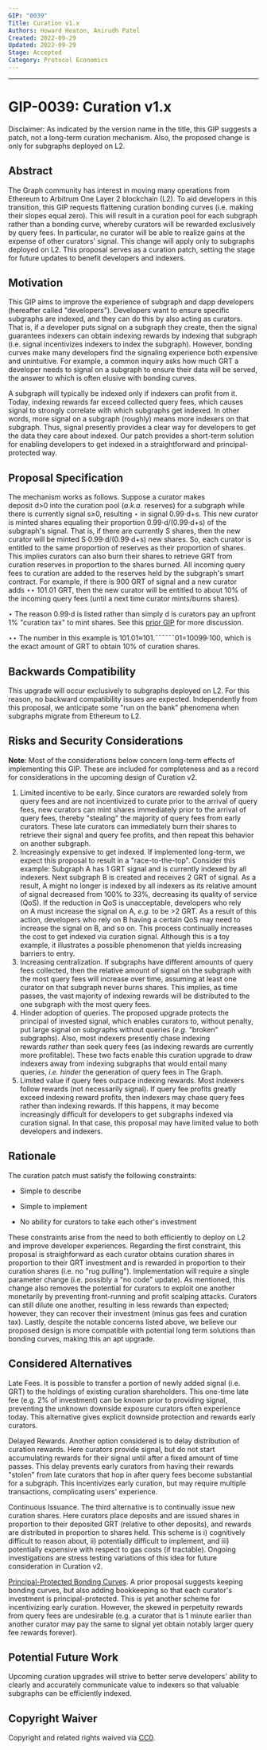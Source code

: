 ```yaml
---
GIP: "0039"
Title: Curation v1.x
Authors: Howard Heaton, Anirudh Patel
Created: 2022-09-29
Updated: 2022-09-29
Stage: Accepted
Category: Protocol Economics
---
```


* * * * *

GIP-0039: Curation v1.x
=======================

Disclaimer: As indicated by the version name in the title, this GIP suggests a patch, not a long-term curation mechanism. Also, the proposed change is only for subgraphs deployed on L2.

Abstract
--------

The Graph community has interest in moving many operations from Ethereum to Arbitrum One Layer 2 blockchain (L2). To aid developers in this transition, this GIP requests flattening curation bonding curves (i.e. making their slopes equal zero). This will result in a curation pool for each subgraph rather than a bonding curve, whereby curators will be rewarded exclusively by query fees. In particular, no curator will be able to realize gains at the expense of other curators' signal. This change will apply only to subgraphs deployed on L2. This proposal serves as a curation patch, setting the stage for future updates to benefit developers and indexers.

Motivation
----------

This GIP aims to improve the experience of subgraph and dapp developers (hereafter called "developers"). Developers want to ensure specific subgraphs are indexed, and they can do this by also acting as curators. That is, if a developer puts signal on a subgraph they create, then the signal guarantees indexers can obtain indexing rewards by indexing that subgraph (i.e. signal incentivizes indexers to index the subgraph). However, bonding curves make many developers find the signaling experience both expensive and unintuitive. For example, a common inquiry asks how much GRT a developer needs to signal on a subgraph to ensure their data will be served, the answer to which is often elusive with bonding curves.

A subgraph will typically be indexed only if indexers can profit from it. Today, indexing rewards far exceed collected query fees, which causes signal to strongly correlate with which subgraphs get indexed. In other words, more signal on a subgraph (roughly) means more indexers on that subgraph. Thus, signal presently provides a clear way for developers to get the data they care about indexed. Our patch provides a short-term solution for enabling developers to get indexed in a straightforward and principal-protected way.

Proposal Specification
----------------------
The mechanism works as follows. Suppose a curator makes deposit d>0 into the curation pool (*a.k.a.* reserves) for a subgraph while there is currently signal s≥0, resulting ⋆ in signal 0.99⋅d+s. This new curator is minted shares equaling their proportion 0.99⋅d/(0.99⋅d+s) of the subgraph's signal. That is, if there are currently S shares, then the new curator will be minted S⋅0.99⋅d/(0.99⋅d+s) new shares. So, each curator is entitled to the same proportion of reserves as their proportion of shares. This implies curators can also burn their shares to retrieve GRT from curation reserves in proportion to the shares burned. All incoming query fees to curation are added to the reserves held by the subgraph's smart contract. For example, if there is 900 GRT of signal and a new curator adds ⋆⋆ 101.01 GRT, then the new curator will be entitled to about 10% of the incoming query fees (until a next time curator mints/burns shares).

⋆ The reason 0.99⋅d is listed rather than simply d is curators pay an upfront 1% "curation tax" to mint shares. See this [prior GIP](https://forum.thegraph.com/t/proposal-to-reduce-curation-tax/2212) for more discussion.

⋆⋆ The number in this example is 101.01≈101.¯¯¯¯¯¯01=10099⋅100, which is the exact amount of GRT to obtain 10% of curation shares.

Backwards Compatibility
-----------------------

This upgrade will occur exclusively to subgraphs deployed on L2. For this reason, no backward compatibility issues are expected. Independently from this proposal, we anticipate some "run on the bank" phenomena when subgraphs migrate from Ethereum to L2.

Risks and Security Considerations
---------------------------------

**Note**: Most of the considerations below concern long-term effects of implementing this GIP. These are included for completeness and as a record for considerations in the upcoming design of Curation v2.

1.  Limited incentive to be early. Since curators are rewarded solely from query fees and are not incentivized to curate prior to the arrival of query fees, new curators can mint shares immediately prior to the arrival of query fees, thereby "stealing" the majority of query fees from early curators. These late curators can immediately burn their shares to retrieve their signal and query fee profits, and then repeat this behavior on another subgraph.
2. Increasingly expensive to get indexed. If implemented long-term, we expect this proposal to result in a "race-to-the-top". Consider this example: Subgraph A has 1 GRT signal and is currently indexed by all indexers. Next subgraph B is created and receives 2 GRT of signal. As a result, A might no longer is indexed by all indexers as its relative amount of signal decreased from 100% to 33%, decreasing its quality of service (QoS). If the reduction in QoS is unacceptable, developers who rely on A must increase the signal on A, *e.g.* to be >2 GRT. As a result of this action, developers who rely on B having a certain QoS may need to increase the signal on B, and so on. This process continually increases the cost to get indexed via curation signal. Although this is a toy example, it illustrates a possible phenomenon that yields increasing barriers to entry.
3.  Increasing centralization. If subgraphs have different amounts of query fees collected, then the relative amount of signal on the subgraph with the most query fees will increase over time, assuming at least one curator on that subgraph never burns shares. This implies, as time passes, the vast majority of indexing rewards will be distributed to the one subgraph with the most query fees.
4.  Hinder adoption of queries. The proposed upgrade protects the principal of invested signal, which enables curators to, without penalty, put large signal on subgraphs without queries (*e.g.* "broken" subgraphs). Also, most indexers presently chase indexing rewards *rather* than seek query fees (as indexing rewards are currently more profitable). These two facts enable this curation upgrade to draw indexers away from indexing subgraphs that would entail many queries, *i.e.* *hinder* the generation of query fees in The Graph.
5.  Limited value if query fees outpace indexing rewards. Most indexers follow rewards (not necessarily signal). If query fee profits greatly exceed indexing reward profits, then indexers may chase query fees rather than indexing rewards. If this happens, it may become increasingly difficult for developers to get subgraphs indexed via curation signal. In that case, this proposal may have limited value to both developers and indexers.

Rationale
---------

The curation patch must satisfy the following constraints:

-   Simple to describe

-   Simple to implement

-   No ability for curators to take each other's investment

These constraints arise from the need to both efficiently to deploy on L2 and improve developer experiences. Regarding the first constraint, this proposal is straighforward as each curator obtains curation shares in proportion to their GRT investment and is rewarded in proportion to their curation shares (i.e. no "rug pulling"). Implementation will require a single parameter change (i.e. possibly a "no code" update). As mentioned, this change also removes the potential for curators to exploit one another monetarily by preventing front-running and profit scalping attacks. Curators can still dilute one another, resulting in less rewards than expected; however, they can recover their investment (minus gas fees and curation tax). Lastly, despite the notable concerns listed above, we believe our proposed design is more compatible with potential long term solutions than bonding curves, making this an apt upgrade.

Considered Alternatives
-----------------------

Late Fees. It is possible to transfer a portion of newly added signal (i.e. GRT) to the holdings of existing curation shareholders. This one-time late fee (e.g. 2% of investment) can be known prior to providing signal, preventing the unknown downside exposure curators often experience today. This alternative gives explicit downside protection and rewards early curators.

Delayed Rewards. Another option considered is to delay distribution of curation rewards. Here curators provide signal, but do not start accumulating rewards for their signal until after a fixed amount of time passes. This delay prevents early curators from having their rewards "stolen" from late curators that hop in after query fees become substantial for a subgraph. This incentivizes early curation, but may require multiple transactions, complicating users' experience.

Continuous Issuance. The third alternative is to continually issue new curation shares. Here curators place deposits and are issued shares in proportion to their deposited GRT (relative to other deposits), and rewards are distributed in proportion to shares held. This scheme is i) cognitively difficult to reason about, ii) potentially difficult to implement, and iii) potentially expensive with respect to gas costs (if tractable). Ongoing investigations are stress testing variations of this idea for future consideration in Curation v2.

[Principal-Protected Bonding Curves](https://forum.thegraph.com/t/gip-0025-principal-protected-bonding-curves/3162). A prior proposal suggests keeping bonding curves, but also adding bookkeeping so that each curator's investment is principal-protected. This is yet another scheme for incentivizing early curation. However, the skewed in perpetuity rewards from query fees are undesirable (e.g. a curator that is 1 minute earlier than another curator may pay the same to signal yet obtain notably larger query fee rewards forever).

Potential Future Work
---------------------

Upcoming curation upgrades will strive to better serve developers' ability to clearly and accurately communicate value to indexers so that valuable subgraphs can be efficiently indexed.

Copyright Waiver
----------------

Copyright and related rights waived via [CC0](https://creativecommons.org/publicdomain/zero/1.0/).
